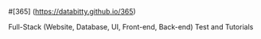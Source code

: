 #[365] (https://databitty.github.io/365)

Full-Stack (Website, Database, UI, Front-end, Back-end) Test and Tutorials

